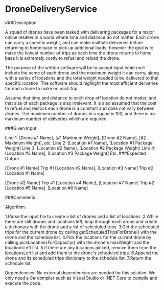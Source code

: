 # DroneDeliveryService
###Description

A squad of drones have been tasked with delivering packages for a major online reseller in a world where time and distance do not matter. Each drone can carry a specific weight, and can make multiple deliveries before returning to home base to pick up additional loads; however the goal is to make the fewest number of trips as each time the drone returns to home base it is extremely costly to refuel and reload the drone.

The purpose of the written software will be to accept input which will include the name of each drone and the maximum weight it can carry, along with a series of locations and the total weight needed to be delivered to that specific location. The software should highlight the most efficient deliveries for each drone to make on each trip.

Assume that time and distance to each drop off location do not matter, and that size of each package is also irrelevant. It is also assumed that the cost to refuel and restock each drone is a constant and does not vary between drones. The maximum number of drones in a squad is 100, and there is no maximum number of deliveries which are required.

###Given Input

Line 1: [Drone #1 Name], [#1 Maximum Weight], [Drone #2 Name], [#2 Maximum Weight], etc.
Line 2: [Location #1 Name], [Location #1 Package Weight]
Line 3: [Location #2 Name], [Location #2 Package Weight]
Line 4: [Location #3 Name], [Location #3 Package Weight]
Etc.
###Expected Output

[Drone #1 Name]
Trip #1
[Location #2 Name], [Location #3 Name]
Trip #2
[Location #1 Name]

[Drone #2 Name]
Trip #1
[Location #4 Name], [Location #7 Name]
Trip #2
[Location #5 Name], [Location #6 Name]



###Comments

Algorithm:

1.Parse the input file to create a list of drones and a list of locations.
2.While there are still drones and locations left, loop through each drone and create a dictionary with the drone and a list of scheduled trips.
3.Get the scheduled trips for the current drone by calling getScheduledTripsForDrone() with the drone and the schedule list.
4.Pick the locations for the current drone by calling pickLocationsForCapacity() with the drone's maxWeight and the locationsLeft list.
5.If there are any locations picked, remove them from the locationsLeft list and add them to the drone's scheduled trips.
6.Append the drone and its scheduled trips dictionary to the schedule list.
7.Return the schedule list.

Dependencies:
No external dependencies are needed for this solution. We only need a C# compiler such as Visual Studio or .NET Core to compile and execute the code.

